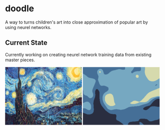 # doodle
A way to turns children's art into close approximation of popular art by using neurel networks.

## Current State
Currently working on creating neurel network training data from existing master pieces. 

![example image](https://raw.githubusercontent.com/merpnderp/doodle/master/docs/trainingExample.png)

